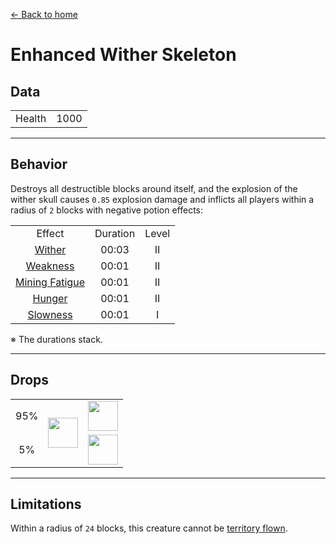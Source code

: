 [← Back to home](../)
# Enhanced Wither Skeleton

## Data
<table>
    <tr><td align="end">Health</td><td>1000</td></tr>
</table>

---

## Behavior
Destroys all destructible blocks around itself, and the explosion of the wither skull causes `0.85` explosion damage and inflicts all players within a radius of `2` blocks with negative potion effects:

<table>
    <tr><td align="center">Effect</td><td align="center">Duration</td><td align="center">Level</td></tr>
    <tr><td align="center"><a href="https://minecraft.fandom.com/wiki/Wither">Wither</a></td><td align="center">00:03</td><td align="center">II</td></tr>
    <tr><td align="center"><a href="https://minecraft.fandom.com/wiki/Weakness">Weakness</a></td><td align="center">00:01</td><td align="center">II</td></tr>
    <tr><td align="center"><a href="https://minecraft.fandom.com/wiki/Mining_Fatigue">Mining Fatigue</a></td><td align="center">00:01</td><td align="center">II</td></tr>
    <tr><td align="center"><a href="https://minecraft.fandom.com/wiki/Hunger">Hunger</a></td><td align="center">00:01</td><td align="center">II</td></tr>
    <tr><td align="center"><a href="https://minecraft.fandom.com/wiki/Slowness">Slowness</a></td><td align="center">00:01</td><td align="center">I</td></tr>
</table>

※ The durations stack.

---

## Drops
<table>
    <tr><td align="center">95%</td><td align="center" rowspan="2"><img src="https://i.imgur.com/c98D59O.png" width="48"/></td><td><img src="https://i.imgur.com/wl43BjZ.png" width="48"/></td></tr>
    <tr><td align="center">5%</td><td align="center"><a href="../item/dragon_blood_tooth.md"><img src="https://i.imgur.com/IWZz8YM.png" width="48"/></a></td></tr>
</table>

---

## Limitations
Within a radius of `24` blocks, this creature cannot be [territory flown](../item/land_flying_device.md).
